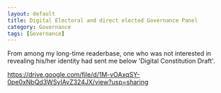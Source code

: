 ```yaml
---
layout: default
title: Digital Electoral and direct elected Governance Panel
category: Governance
tags: [Governance]
---
```


From among my long-time readerbase, one who was not interested in revealing his/her identity had sent me below 'Digital Constitution Draft'.

https://drive.google.com/file/d/1M-vOAxqSY-0pe0xNbQd3WSyIAvZ324JX/view?usp=sharing

